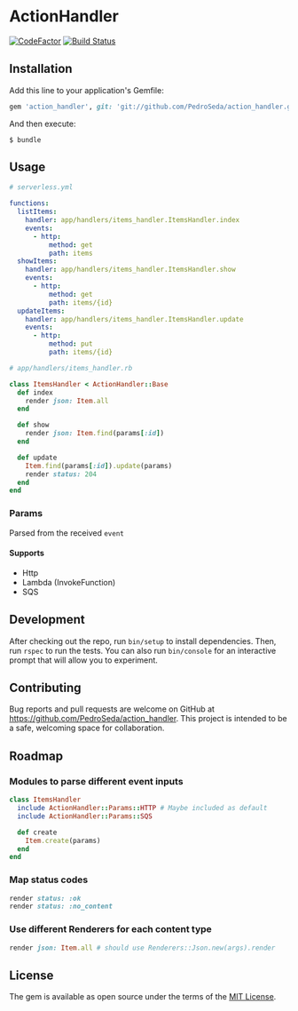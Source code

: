 # ActionHandler
[![CodeFactor](https://www.codefactor.io/repository/github/pedroseda/action_handler/badge)](https://www.codefactor.io/repository/github/pedroseda/action_handler)
[![Build Status](https://travis-ci.org/PedroSeda/action_handler.svg?branch=master)](https://travis-ci.org/PedroSeda/action_handler)

## Installation

Add this line to your application's Gemfile:

```ruby
gem 'action_handler', git: 'git://github.com/PedroSeda/action_handler.git', tag: 'v0.1.0'
```

And then execute:

    $ bundle

## Usage

```yml
# serverless.yml

functions:
  listItems:
    handler: app/handlers/items_handler.ItemsHandler.index
    events:
      - http:
          method: get
          path: items
  showItems:
    handler: app/handlers/items_handler.ItemsHandler.show
    events:
      - http:
          method: get
          path: items/{id}
  updateItems:
    handler: app/handlers/items_handler.ItemsHandler.update
    events:
      - http:
          method: put
          path: items/{id}
```

```ruby
# app/handlers/items_handler.rb

class ItemsHandler < ActionHandler::Base
  def index
    render json: Item.all
  end

  def show
    render json: Item.find(params[:id])
  end

  def update
    Item.find(params[:id]).update(params)
    render status: 204
  end
end
```

### Params
Parsed from the received `event`

#### Supports
- Http
- Lambda (InvokeFunction)
- SQS

## Development

After checking out the repo, run `bin/setup` to install dependencies. Then, run `rspec` to run the tests. You can also run `bin/console` for an interactive prompt that will allow you to experiment.

## Contributing

Bug reports and pull requests are welcome on GitHub at https://github.com/PedroSeda/action_handler. This project is intended to be a safe, welcoming space for collaboration.

## Roadmap

### Modules to parse different event inputs

```ruby
class ItemsHandler
  include ActionHandler::Params::HTTP # Maybe included as default
  include ActionHandler::Params::SQS

  def create
    Item.create(params)
  end
end
```

### Map status codes
```ruby
render status: :ok
render status: :no_content
```

### Use different Renderers for each content type
```ruby
render json: Item.all # should use Renderers::Json.new(args).render
```

## License

The gem is available as open source under the terms of the [MIT License](https://opensource.org/licenses/MIT).
